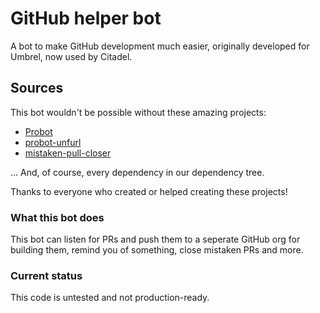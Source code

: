 # GitHub helper bot

A bot to make GitHub development much easier, originally developed for Umbrel, now used by Citadel.

## Sources

This bot wouldn't be possible without these amazing projects:

* [Probot](https://github.com/probot)
* [probot-unfurl](https://github.com/probot/unfurl/)
* [mistaken-pull-closer](https://github.com/probot/mistaken-pull-closer)

... And, of course, every dependency in our dependency tree.

Thanks to everyone who created or helped creating these projects!

### What this bot does

This bot can listen for PRs and push them to a seperate GitHub org for building them, remind you of something, close mistaken PRs and more.

### Current status

This code is untested and not production-ready.
